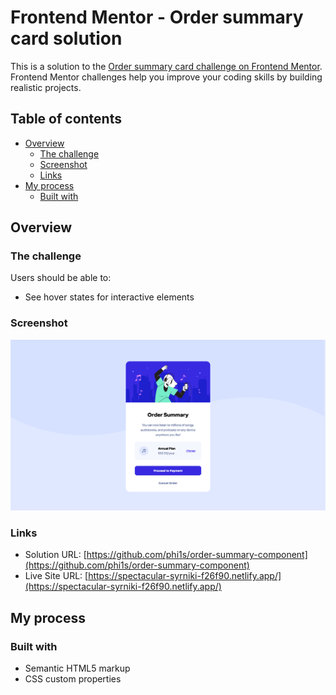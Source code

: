 # Frontend Mentor - Order summary card solution

This is a solution to the [Order summary card challenge on Frontend Mentor](https://www.frontendmentor.io/challenges/order-summary-component-QlPmajDUj). Frontend Mentor challenges help you improve your coding skills by building realistic projects.

## Table of contents

- [Overview](#overview)
  - [The challenge](#the-challenge)
  - [Screenshot](#screenshot)
  - [Links](#links)
- [My process](#my-process)
  - [Built with](#built-with)

## Overview

### The challenge

Users should be able to:

- See hover states for interactive elements

### Screenshot

![](./screenshot.png)

### Links

- Solution URL: [https://github.com/phi1s/order-summary-component](https://github.com/phi1s/order-summary-component)
- Live Site URL: [https://spectacular-syrniki-f26f90.netlify.app/](https://spectacular-syrniki-f26f90.netlify.app/)

## My process

### Built with

- Semantic HTML5 markup
- CSS custom properties
